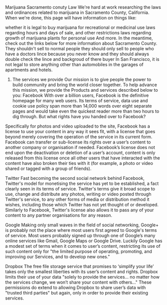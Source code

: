 Marijuana Sacramento conuty Law
We're hard at work researching the laws and ordinances related to marijuana in Sacramento County, California. When we're done, this page will have information on things like:

whether it is legal to buy marijuana for recreational or medicinal use
laws regarding hours and days of sale, and other restrictions
laws regarding growth of marijuana plants for personal use
And more. In the meantime, check out the links below for more information about Sacramento County. 
They shouldn't sell to normal people they should only sell to people who have a doctors lince because you never know and they should always double check the lince and backgroud of there buyer 
 In San Francisco, it is not legal to store anything other than automobiles in the garages of apartments and hotels.
 1. The services we provide
Our mission is to give people the power to build community and bring the world closer together. To help advance this mission, we provide the Products and services described below to you:
Facebook
With over a billion users, Facebook is the definitive homepage for many web users. Its terms of service, data use and cookie use policy span more than 14,000 words over eight separate pages and would take even the quickest reader more than two hours to dig through. But what rights have you handed over to Facebook?

Specifically for photos and video uploaded to the site, Facebook has a license to use your content in any way it sees fit, with a license that goes beyond merely covering the operation of the service in its current form. Facebook can transfer or sub-license its rights over a user’s content to another company or organisation if needed. Facebook’s license does not end upon the deactivation or deletion of a user’s account, content is only released from this license once all other users that have interacted with the content have also broken their ties with it (for example, a photo or video shared or tagged with a group of friends).

Twitter
Fast becoming the second social network behind Facebook, Twitter's model for monetising the service has yet to be established, a fact clearly seen in its terms of service. Twitter's terms give it broad scope to use, change and distribute any photos, writing or video posted through Twitter's service, to any other forms of media or distribution method it wishes, including those which Twitter has not yet thought of or developed. Similarly to Facebook, Twitter's license also allows it to pass any of your content to any partner organisations for any reason.

Google
Making only small waves in the field of social networking, Google+ is probably not the place where most users first agreed to Google's terms of service. Most users probably signed up through one of Google’s many online services like Gmail, Google Maps or Google Drive. Luckily Google has a modest set of terms when it comes to user’s content, restricting its use of such content only for "the limited purpose of operating, promoting, and improving our Services, and to develop new ones."

Dropbox
The free file storage service that promises to ‘simplify your life’ takes only the smallest liberties with its user’s content and rights. Dropbox limits their use of your data "solely to provide the services… no matter how the services change, we won’t share your content with others…" These permissions do extend to allowing Dropbox to share user’s data with "trusted third parties" but again, only in order to provide their existing services.

